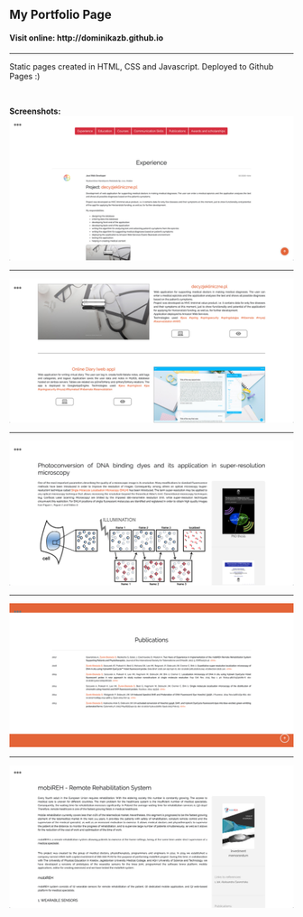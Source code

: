 <h2>My Portfolio Page</h2>


<h4>Visit online: http://dominikazb.github.io</h4>

<hr/>

Static pages created in HTML, CSS and Javascript. Deployed to Github Pages :)

<br>




<b>Screenshots:</b>
<img src="https://github.com/dominikazb/dominikazb.github.io/blob/master/screenshots/portfolio2.jpg">
<hr>
<img src="https://github.com/dominikazb/dominikazb.github.io/blob/master/screenshots/portfolio3.jpg">
<hr>
<img src="https://github.com/dominikazb/dominikazb.github.io/blob/master/screenshots/portfolio4.jpg">
<hr>
<img src="https://github.com/dominikazb/dominikazb.github.io/blob/master/screenshots/portfolio5.jpg">
<hr>
<img src="https://github.com/dominikazb/dominikazb.github.io/blob/master/screenshots/portfolio6.jpg">
